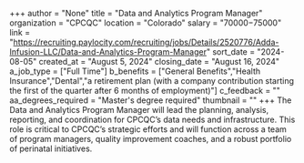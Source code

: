 +++
author = "None"
title = "Data and Analytics Program Manager"
organization = "CPCQC"
location = "Colorado"
salary = "$70000-$75000"
link = "https://recruiting.paylocity.com/recruiting/jobs/Details/2520776/Adda-Infusion-LLC/Data-and-Analytics-Program-Manager"
sort_date = "2024-08-05"
created_at = "August 5, 2024"
closing_date = "August 16, 2024"
a_job_type = ["Full Time"]
b_benefits = ["General Benefits","Health Insurance","Dental","a retirement plan (with a company contribution starting the first of the quarter after 6 months of employment)"]
c_feedback = ""
aa_degrees_required = "Master's degree required"
thumbnail = ""
+++
The Data and Analytics Program Manager will lead the planning, analysis, reporting, and coordination for CPCQC’s data needs and infrastructure. This role is critical to CPCQC’s strategic efforts and will function across a team of program managers, quality improvement coaches, and a robust portfolio of perinatal initiatives. 